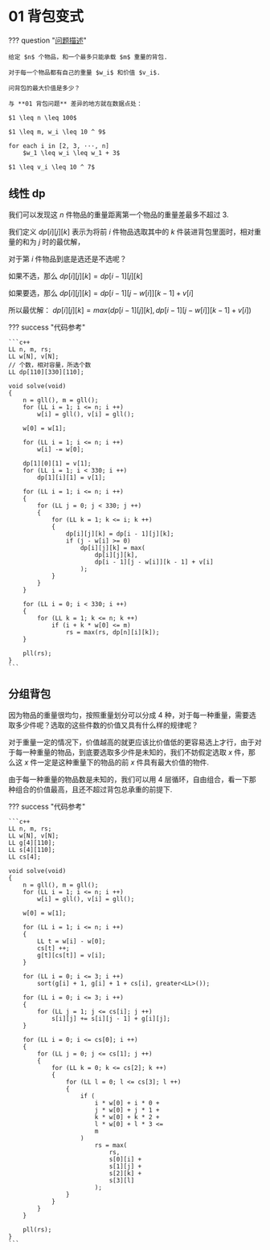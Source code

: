 # 01 背包变式

??? question "[问题描述](https://atcoder.jp/contests/abc060/tasks/arc073_b)"

    给定 $n$ 个物品，和一个最多只能承载 $m$ 重量的背包.

    对于每一个物品都有自己的重量 $w_i$ 和价值 $v_i$.

    问背包的最大价值是多少？

    与 **01 背包问题** 差异的地方就在数据点处：

    $1 \leq n \leq 100$

    $1 \leq m, w_i \leq 10 ^ 9$

    for each i in [2, 3, ···, n]
        $w_1 \leq w_i \leq w_1 + 3$

    $1 \leq v_i \leq 10 ^ 7$

## 线性 dp

我们可以发现这 $n$ 件物品的重量距离第一个物品的重量差最多不超过 $3$.

我们定义 $dp[i][j][k]$ 表示为将前 $i$ 件物品选取其中的 $k$ 件装进背包里面时，相对重量的和为 $j$ 时的最优解，

对于第 $i$ 件物品到底是选还是不选呢？

如果不选，那么 $dp[i][j][k] = dp[i - 1][j][k]$

如果要选，那么 $dp[i][j][k] = dp[i - 1][j - w[i]][k - 1] + v[i]$

所以最优解： $dp[i][j][k] = max(dp[i - 1][j][k], dp[i - 1][j - w[i]][k - 1] + v[i])$

??? success "代码参考"

    ```c++
    LL n, m, rs;
    LL w[N], v[N];
    // 个数，相对容量，所选个数
    LL dp[110][330][110];

    void solve(void)
    {
        n = gll(), m = gll();
        for (LL i = 1; i <= n; i ++)
            w[i] = gll(), v[i] = gll();

        w[0] = w[1];

        for (LL i = 1; i <= n; i ++)
            w[i] -= w[0];

        dp[1][0][1] = v[1];
        for (LL i = 1; i < 330; i ++)
            dp[1][i][1] = v[1];

        for (LL i = 1; i <= n; i ++)
        {
            for (LL j = 0; j < 330; j ++)
            {
                for (LL k = 1; k <= i; k ++)
                {
                    dp[i][j][k] = dp[i - 1][j][k];
                    if (j - w[i] >= 0)
                        dp[i][j][k] = max(
                            dp[i][j][k],
                            dp[i - 1][j - w[i]][k - 1] + v[i]
                        );
                }
            }
        }

        for (LL i = 0; i < 330; i ++)
        {
            for (LL k = 1; k <= n; k ++)
                if (i + k * w[0] <= m)
                    rs = max(rs, dp[n][i][k]);
        }

        pll(rs);
    }
    ```

## 分组背包

因为物品的重量很均匀，按照重量划分可以分成 $4$ 种，对于每一种重量，需要选取多少件呢？选取的这些件数的价值又具有什么样的规律呢？

对于重量一定的情况下，价值越高的就更应该比价值低的更容易选上才行，由于对于每一种重量的物品，到底要选取多少件是未知的，我们不妨假定选取 $x$ 件，那么这 $x$ 件一定是这种重量下的物品的前 $x$ 件具有最大价值的物件.

由于每一种重量的物品数是未知的，我们可以用 $4$ 层循环，自由组合，看一下那种组合的价值最高，且还不超过背包总承重的前提下.

??? success "代码参考"

    ```c++
    LL n, m, rs;
    LL w[N], v[N];
    LL g[4][110];
    LL s[4][110];
    LL cs[4];

    void solve(void)
    {
        n = gll(), m = gll();
        for (LL i = 1; i <= n; i ++)
            w[i] = gll(), v[i] = gll();

        w[0] = w[1];

        for (LL i = 1; i <= n; i ++)
        {
            LL t = w[i] - w[0];
            cs[t] ++;
            g[t][cs[t]] = v[i];
        }

        for (LL i = 0; i <= 3; i ++)
            sort(g[i] + 1, g[i] + 1 + cs[i], greater<LL>());

        for (LL i = 0; i <= 3; i ++)
        {
            for (LL j = 1; j <= cs[i]; j ++)
                s[i][j] += s[i][j - 1] + g[i][j];
        }

        for (LL i = 0; i <= cs[0]; i ++)
        {
            for (LL j = 0; j <= cs[1]; j ++)
            {
                for (LL k = 0; k <= cs[2]; k ++)
                {
                    for (LL l = 0; l <= cs[3]; l ++)
                    {
                        if (
                            i * w[0] + i * 0 +
                            j * w[0] + j * 1 + 
                            k * w[0] + k * 2 + 
                            l * w[0] + l * 3 <=
                            m
                        )
                            rs = max(
                                rs, 
                                s[0][i] + 
                                s[1][j] + 
                                s[2][k] + 
                                s[3][l]
                            );
                    }
                }
            }
        }

        pll(rs);
    }
    ```
